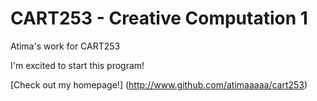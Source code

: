 # CART253 - Creative Computation 1
Atima's work for CART253

I'm excited to start this program!

[Check out my homepage!] (http://www.github.com/atimaaaaa/cart253)
